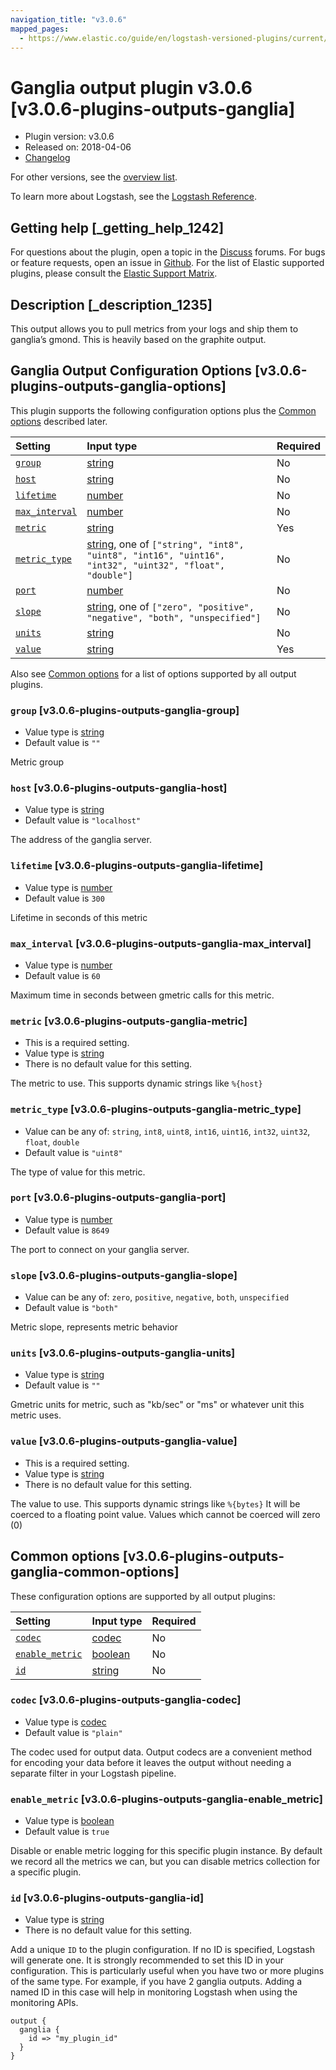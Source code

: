 ```yaml
---
navigation_title: "v3.0.6"
mapped_pages:
  - https://www.elastic.co/guide/en/logstash-versioned-plugins/current/v3.0.6-plugins-outputs-ganglia.html
---
```


# Ganglia output plugin v3.0.6 [v3.0.6-plugins-outputs-ganglia]

* Plugin version: v3.0.6
* Released on: 2018-04-06
* [Changelog](https://github.com/logstash-plugins/logstash-output-ganglia/blob/v3.0.6/CHANGELOG.md)

For other versions, see the [overview list](output-ganglia-index.md).

To learn more about Logstash, see the [Logstash Reference](https://www.elastic.co/guide/en/logstash/current/index.html).

## Getting help [_getting_help_1242]

For questions about the plugin, open a topic in the [Discuss](http://discuss.elastic.co) forums. For bugs or feature requests, open an issue in [Github](https://github.com/logstash-plugins/logstash-output-ganglia). For the list of Elastic supported plugins, please consult the [Elastic Support Matrix](https://www.elastic.co/support/matrix#matrix_logstash_plugins).

## Description [_description_1235]

This output allows you to pull metrics from your logs and ship them to ganglia’s gmond. This is heavily based on the graphite output.

## Ganglia Output Configuration Options [v3.0.6-plugins-outputs-ganglia-options]

This plugin supports the following configuration options plus the [Common options](v3-0-6-plugins-outputs-ganglia.md#v3.0.6-plugins-outputs-ganglia-common-options) described later.

| Setting | Input type | Required |
| :- | :- | :- |
| [`group`](v3-0-6-plugins-outputs-ganglia.md#v3.0.6-plugins-outputs-ganglia-group) | [string](/lsr/value-types.md#string) | No |
| [`host`](v3-0-6-plugins-outputs-ganglia.md#v3.0.6-plugins-outputs-ganglia-host) | [string](/lsr/value-types.md#string) | No |
| [`lifetime`](v3-0-6-plugins-outputs-ganglia.md#v3.0.6-plugins-outputs-ganglia-lifetime) | [number](/lsr/value-types.md#number) | No |
| [`max_interval`](v3-0-6-plugins-outputs-ganglia.md#v3.0.6-plugins-outputs-ganglia-max_interval) | [number](/lsr/value-types.md#number) | No |
| [`metric`](v3-0-6-plugins-outputs-ganglia.md#v3.0.6-plugins-outputs-ganglia-metric) | [string](/lsr/value-types.md#string) | Yes |
| [`metric_type`](v3-0-6-plugins-outputs-ganglia.md#v3.0.6-plugins-outputs-ganglia-metric_type) | [string](/lsr/value-types.md#string), one of `["string", "int8", "uint8", "int16", "uint16", "int32", "uint32", "float", "double"]` | No |
| [`port`](v3-0-6-plugins-outputs-ganglia.md#v3.0.6-plugins-outputs-ganglia-port) | [number](/lsr/value-types.md#number) | No |
| [`slope`](v3-0-6-plugins-outputs-ganglia.md#v3.0.6-plugins-outputs-ganglia-slope) | [string](/lsr/value-types.md#string), one of `["zero", "positive", "negative", "both", "unspecified"]` | No |
| [`units`](v3-0-6-plugins-outputs-ganglia.md#v3.0.6-plugins-outputs-ganglia-units) | [string](/lsr/value-types.md#string) | No |
| [`value`](v3-0-6-plugins-outputs-ganglia.md#v3.0.6-plugins-outputs-ganglia-value) | [string](/lsr/value-types.md#string) | Yes |

Also see [Common options](v3-0-6-plugins-outputs-ganglia.md#v3.0.6-plugins-outputs-ganglia-common-options) for a list of options supported by all output plugins.

### `group` [v3.0.6-plugins-outputs-ganglia-group]

* Value type is [string](/lsr/value-types.md#string)
* Default value is `""`

Metric group

### `host` [v3.0.6-plugins-outputs-ganglia-host]

* Value type is [string](/lsr/value-types.md#string)
* Default value is `"localhost"`

The address of the ganglia server.

### `lifetime` [v3.0.6-plugins-outputs-ganglia-lifetime]

* Value type is [number](/lsr/value-types.md#number)
* Default value is `300`

Lifetime in seconds of this metric

### `max_interval` [v3.0.6-plugins-outputs-ganglia-max_interval]

* Value type is [number](/lsr/value-types.md#number)
* Default value is `60`

Maximum time in seconds between gmetric calls for this metric.

### `metric` [v3.0.6-plugins-outputs-ganglia-metric]

* This is a required setting.
* Value type is [string](/lsr/value-types.md#string)
* There is no default value for this setting.

The metric to use. This supports dynamic strings like `%{host}`

### `metric_type` [v3.0.6-plugins-outputs-ganglia-metric_type]

* Value can be any of: `string`, `int8`, `uint8`, `int16`, `uint16`, `int32`, `uint32`, `float`, `double`
* Default value is `"uint8"`

The type of value for this metric.

### `port` [v3.0.6-plugins-outputs-ganglia-port]

* Value type is [number](/lsr/value-types.md#number)
* Default value is `8649`

The port to connect on your ganglia server.

### `slope` [v3.0.6-plugins-outputs-ganglia-slope]

* Value can be any of: `zero`, `positive`, `negative`, `both`, `unspecified`
* Default value is `"both"`

Metric slope, represents metric behavior

### `units` [v3.0.6-plugins-outputs-ganglia-units]

* Value type is [string](/lsr/value-types.md#string)
* Default value is `""`

Gmetric units for metric, such as "kb/sec" or "ms" or whatever unit this metric uses.

### `value` [v3.0.6-plugins-outputs-ganglia-value]

* This is a required setting.
* Value type is [string](/lsr/value-types.md#string)
* There is no default value for this setting.

The value to use. This supports dynamic strings like `%{bytes}` It will be coerced to a floating point value. Values which cannot be coerced will zero (0)

## Common options [v3.0.6-plugins-outputs-ganglia-common-options]

These configuration options are supported by all output plugins:

| Setting | Input type | Required |
| :- | :- | :- |
| [`codec`](v3-0-6-plugins-outputs-ganglia.md#v3.0.6-plugins-outputs-ganglia-codec) | [codec](/lsr/value-types.md#codec) | No |
| [`enable_metric`](v3-0-6-plugins-outputs-ganglia.md#v3.0.6-plugins-outputs-ganglia-enable_metric) | [boolean](/lsr/value-types.md#boolean) | No |
| [`id`](v3-0-6-plugins-outputs-ganglia.md#v3.0.6-plugins-outputs-ganglia-id) | [string](/lsr/value-types.md#string) | No |

### `codec` [v3.0.6-plugins-outputs-ganglia-codec]

* Value type is [codec](/lsr/value-types.md#codec)
* Default value is `"plain"`

The codec used for output data. Output codecs are a convenient method for encoding your data before it leaves the output without needing a separate filter in your Logstash pipeline.

### `enable_metric` [v3.0.6-plugins-outputs-ganglia-enable_metric]

* Value type is [boolean](/lsr/value-types.md#boolean)
* Default value is `true`

Disable or enable metric logging for this specific plugin instance. By default we record all the metrics we can, but you can disable metrics collection for a specific plugin.

### `id` [v3.0.6-plugins-outputs-ganglia-id]

* Value type is [string](/lsr/value-types.md#string)
* There is no default value for this setting.

Add a unique `ID` to the plugin configuration. If no ID is specified, Logstash will generate one. It is strongly recommended to set this ID in your configuration. This is particularly useful when you have two or more plugins of the same type. For example, if you have 2 ganglia outputs. Adding a named ID in this case will help in monitoring Logstash when using the monitoring APIs.

```
output {
  ganglia {
    id => "my_plugin_id"
  }
}
```
